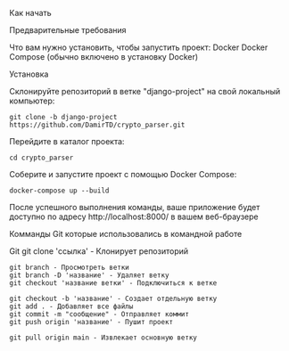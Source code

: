 Как начать

Предварительные требования

Что вам нужно установить, чтобы запустить проект:
    Docker
    Docker Compose (обычно включено в установку Docker)

Установка

Склонируйте репозиторий в ветке "django-project" на свой локальный компьютер:
```
git clone -b django-project https://github.com/DamirTD/crypto_parser.git
```
Перейдите в каталог проекта:
```
cd crypto_parser
```
Соберите и запустите проект с помощью Docker Compose:
```
docker-compose up --build
```

После успешного выполнения команды, ваше приложение будет доступно по адресу http://localhost:8000/ в вашем веб-браузере



Комманды Git которые использовались в командной работе

Git
    git clone 'ссылка' - Клонирует репозиторий

    git branch - Просмотреть ветки
    git branch -D 'название' - Удаляет ветку
    git checkout 'название ветки' - Подключиться к ветке
    
    git checkout -b 'название' - Создает отдельную ветку
    git add . - Добавляет все файлы
    git commit -m "сообщение" - Отправляет коммит
    git push origin 'название' - Пушит проект

    git pull origin main - Извлекает основную ветку
